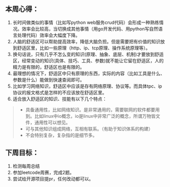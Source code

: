 ## 本周心得：
1. 长时间做类似的事情（比如写python web服务crud代码）会形成一种熟练情况。效率会比较高，当切换成其他事情（用go开发代码、用python写自然语言处理代码）效率会大幅度下降。
2. 人脑的舒适区可以帮助提高效率，降低大脑负担。但是需要把有价值的知识放到舒适区里，比如一些原理（http、ip、tcp原理、操作系统原理等）。
3. 换句话说，只有几乎不怎么变的知识(原理、抽象、底层、机制)才要放到舒适区，经常变动的知识(具体、技巧、工具、参数)就不能让它留在舒适区，人的精力是有限的，舒适区也是有限的。
4. 最理想的情况下，舒适区中只有原理的东西，实际的内容（比如工具是什么、参数是什么）能做到快速查阅即可。
5. 比如学习网络知识，舒适区中应该是存有网络原理、协议等。而具体tpc、ip协议的报文格式是怎样的不应该放在舒适区里。
6. 适合放入舒适区的知识、技能有以下几个特点：
> + 具备通用性，比如网络知识。是非常通用的，需要联网的软件都要用到。比如linux中io概念，io是linux中非常广泛的概念，所谓万物皆文件，通用性可以想见。
> + 可与其他知识组成网络，互相有联系。（有助于知识体系的构建）
> + 不会特别复杂，复杂指的是细节多。
## 下周目标：
1. 检测每周总结
2. 参加leetcode周赛，完成2题。 
3. 尝试给开源项目提pr，任何改动都可以。
